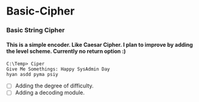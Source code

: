 # Basic-Cipher

### Basic String Cipher
#### This is a simple encoder. Like Caesar Cipher. I plan to improve by adding the level scheme. Currently no return option :)

```
C:\Temp> Ciper
Give Me Somethings: Happy SysAdmin Day
hyan asdd pyma psiy
```

- [ ] Adding the degree of difficulty.
- [ ] Adding a decoding module.